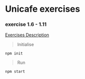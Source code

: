 # Unicafe exercises
### exercise 1.6 - 1.11
[Exercises Description](https://fullstackopen.com/en/part1/a_more_complex_state_debugging_react_apps#exercises-1-6-1-14)



> Initialise

    npm init

> Run

    npm start

